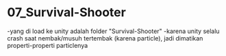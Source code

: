 # 07_Survival-Shooter
 
-yang di load ke unity adalah folder "Survival-Shooter"
-karena unity selalu crash saat nembak/musuh tertembak (karena particle), jadi dimatikan properti-properti particlenya
